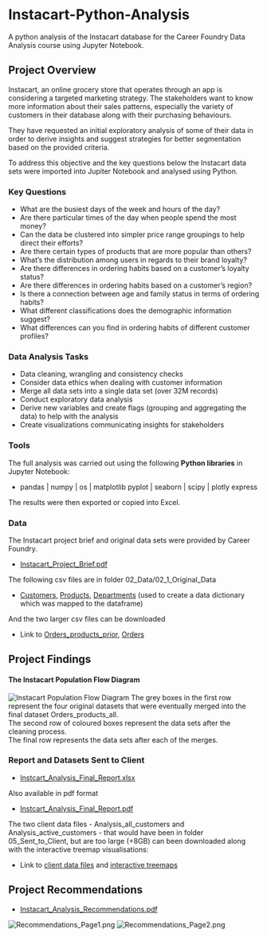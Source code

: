 # Instacart-Python-Analysis
A python analysis of the Instacart database for the Career Foundry Data Analysis course using Jupyter Notebook.

## Project Overview
Instacart, an online grocery store that operates through an app is considering a targeted marketing strategy. The stakeholders want to know more information about their sales patterns, especially the variety of customers in their database along with their purchasing behaviours.

They have requested an initial exploratory analysis of some of their data in order to derive insights and suggest strategies for better segmentation based on the provided criteria.

To address this objective and the key questions below the Instacart data sets were imported into Jupiter Notebook and analysed using Python.

### Key Questions
* What are the busiest days of the week and hours of the day?
* Are there particular times of the day when people spend the most money?
* Can the data be clustered into simpler price range groupings to help direct their efforts?
* Are there certain types of products that are more popular than others? 
* What’s the distribution among users in regards to their brand loyalty?
* Are there differences in ordering habits based on a customer’s loyalty status?
* Are there differences in ordering habits based on a customer’s region?
* Is there a connection between age and family status in terms of ordering habits?
* What different classifications does the demographic information suggest? 
* What differences can you find in ordering habits of different customer profiles?

### Data Analysis Tasks

* Data cleaning, wrangling and consistency checks
* Consider data ethics when dealing with customer information
* Merge all data sets into a single data set (over 32M records)
* Conduct exploratory data analysis
* Derive new variables and create flags (grouping and aggregating the data) to help with the analysis
* Create visualizations communicating insights for stakeholders

### Tools
The full analysis was carried out using the following **Python libraries** in Jupyter Notebook:
   * pandas | numpy | os | matplotlib pyplot | seaborn | scipy | plotly express

The results were then exported or copied into Excel.

### Data
The Instacart project brief and original data sets were provided by Career Foundry.
* [Instacart_Project_Brief.pdf](https://github.com/eekevall/Instacart-Python-Analysis/blob/main/01_Project_Management/Instacart_Analysis_Project_Brief.pdf)

The following csv files are in folder 02_Data/02_1_Original_Data
* [Customers](https://github.com/eekevall/Instacart-Python-Analysis/blob/main/02_Data/02_1_Original_Data/customers.csv), [Products](https://github.com/eekevall/Instacart-Python-Analysis/blob/main/02_Data/02_1_Original_Data/products.csv), [Departments](https://github.com/eekevall/Instacart-Python-Analysis/blob/main/02_Data/02_1_Original_Data/departments.csv) (used to create a data dictionary which was mapped to the dataframe)

And the two larger csv files can be downloaded
* Link to [Orders_products_prior](https://drive.google.com/file/d/1Phw5ijub5khXtwYU7zCBvFmanmDiutIX/view?usp=sharing), [Orders](https://drive.google.com/file/d/1fiFWyVlIW1iQNeF5yrkA9ULI9cXT6jfW/view?usp=sharing) 

## Project Findings

#### The Instacart Population Flow Diagram
![Instacart Population Flow Diagram](https://github.com/eekevall/Instacart-Python-Analysis/blob/main/Instacart_Population_Flow.png)
The grey boxes in the first row represent the four original datasets that were eventually merged into the final dataset Orders_products_all.<br>
The second row of coloured boxes represent the data sets after the cleaning process.<br>
The final row represents the data sets after each of the merges.<br>

### Report and Datasets Sent to Client
* [Instcart_Analysis_Final_Report.xlsx](https://github.com/eekevall/Instacart-Python-Analysis/blob/main/05_Sent_to_Client/Instcart_Analysis_Final_Report.xlsx)

Also available in pdf format
* [Instcart_Analysis_Final_Report.pdf](https://github.com/eekevall/Instacart-Python-Analysis/blob/main/05_Sent_to_Client/Instcart_Analysis_Final_Report.pdf)

The two client data files - Analysis_all_customers and Analysis_active_customers - that would have been in folder 05_Sent_to_Client, but are too large (+8GB) can been downloaded along with the interactive treemap visualisations:
* Link to [client data files](https://drive.google.com/drive/folders/1GanmHISFNL-XtfQ2-6IQ3ZAKD1-Ts3_i?usp=sharing) and [interactive treemaps](https://drive.google.com/drive/folders/1Tg2-X1Od2aE1nNZ2QEthgkvkAk4wfeJI?usp=sharing)

## Project Recommendations
* [Instacart_Analysis_Recommendations.pdf](https://github.com/eekevall/Instacart-Python-Analysis/blob/main/Instacart_Recommendations/Instcart_Analysis_Recommendations.pdf)

![Recommendations_Page1.png](https://github.com/eekevall/Instacart-Python-Analysis/blob/main/Instacart_Recommendations/Recommendations_Page1.png)
![Recommendations_Page2.png](https://github.com/eekevall/Instacart-Python-Analysis/blob/main/Instacart_Recommendations/Recommendations_Page2.png)

